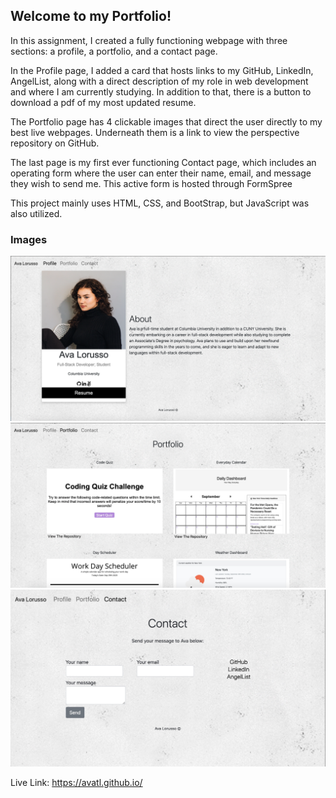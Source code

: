 <h2>Welcome to my Portfolio!</h2>

In this assignment, I created a fully functioning webpage with three sections: a profile, a portfolio, and a contact page.

In the Profile page, I added a card that hosts links to my GitHub, LinkedIn, AngelList, along with a direct description of my role in web development and where I am currently studying. In addition to that, there is a button to download a pdf of my most updated resume.

The Portfolio page has 4 clickable images that direct the user directly to my best live webpages. Underneath them is a link to view the perspective repository on GitHub.

The last page is my first ever functioning Contact page, which includes an operating form where the user can enter their name, email, and message they wish to send me. This active form is hosted through FormSpree

This project mainly uses HTML, CSS, and BootStrap, but JavaScript was also utilized.

<h3>Images</h3>
<img src="Assets/Images/profile.png">
<img src="Assets/Images/portfolio2.png">
<img src="Assets/Images/contact2.jpeg">

Live Link: https://avatl.github.io/
